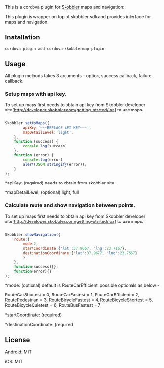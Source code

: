 
This is a cordova plugin for [Skobbler](http://www.skobbler.com/) maps and navigation:

This plugin is wrapper on top of skobbler sdk and provides interface for maps and navigation.

## Installation
```
cordova plugin add cordova-skobblermap-plugin
```

## Usage

All plugin methods takes 3 arguments - option, success callback, failure callback.

### Setup maps with api key.

To set up maps first needs to obtain api key from Skobbler developer site[http://developer.skobbler.com/getting-started/ios] to use maps. 


```javascript

Skobbler.setUpMaps({
		apiKey:'~~~REPLACE API KEY~~~',
		mapDetailLevel:'light',
	}, 
	function (success) {
		console.log(success)
	}, 
	function (error) {
		console.log(error)
		alert(JSON.stringify(error));
	}
);

```
*apiKey: (required) needs to obtain from skobbler site.

*mapDetailLevel: (optional) light, full 


### Calculate route and show navigation between points.

To set up maps first needs to obtain api key from Skobbler developer site[http://developer.skobbler.com/getting-started/ios] to use maps. 


```javascript

Skobbler.showNavigation({
	route:{
		mode:2,
		startCoordinate:{'lat':37.9667, 'lng':23.7167},
		destinationCoordinate:{'lat':37.9677, 'lng':23.7567}
		}
	}, 
	function(success){}, 
	function(error){}
);

```
*mode: (optional) default is RouteCarEfficient, possible optionals as below - 

RouteCarShortest = 0,
RouteCarFastest = 1,
RouteCarEfficient = 2,
RoutePedestrian = 3,
RouteBicycleFastest = 4,
RouteBicycleShortest = 5,
RouteBicycleQuietest = 6,
RouteBusFastest = 7

*startCoordinate: (required)

*destinationCoordinate: (required


## License

Android: MIT

iOS: MIT
